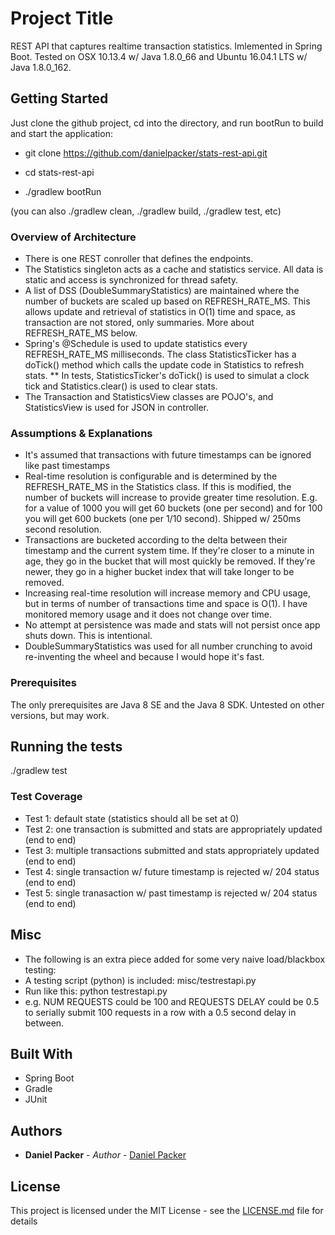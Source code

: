 # Project Title

REST API that captures realtime transaction statistics. Imlemented in Spring Boot. Tested on OSX 10.13.4 w/ Java 1.8.0_66 and Ubuntu 16.04.1 LTS w/ Java 1.8.0_162.

## Getting Started

Just clone the github project, cd into the directory, and run bootRun to build and start the application:

* git clone https://github.com/danielpacker/stats-rest-api.git

* cd stats-rest-api

* ./gradlew bootRun

(you can also ./gradlew clean, ./gradlew build, ./gradlew test, etc)

### Overview of Architecture

* There is one REST conroller that defines the endpoints.
* The Statistics singleton acts as a cache and statistics service. All data is static and access is synchronized for thread safety.
* A list of DSS (DoubleSummaryStatistics) are maintained where the number of buckets are scaled up based on REFRESH_RATE_MS. This allows update and retrieval of statistics in O(1) time and space, as transaction are not stored, only summaries. More about REFRESH_RATE_MS below.
* Spring's @Schedule is used to update statistics every REFRESH_RATE_MS milliseconds. The class StatisticsTicker has a doTick() method which calls the update code in Statistics to refresh stats.
** In tests, StatisticsTicker's doTick() is used to simulat a clock tick and Statistics.clear() is used to clear stats.
* The Transaction and StatisticsView classes are POJO's, and StatisticsView is used for JSON in controller.

### Assumptions & Explanations

* It's assumed that transactions with future timestamps can be ignored like past timestamps
* Real-time resolution is configurable and is determined by the REFRESH_RATE_MS in the Statistics class. If this is modified, the number of buckets will increase to provide greater time resolution. E.g. for a value of 1000 you will get 60 buckets (one per second) and for 100 you will get 600 buckets (one per 1/10 second). Shipped w/ 250ms second resolution.
* Transactions are bucketed according to the delta between their timestamp and the current system time. If they're closer to a minute in age, they go in the bucket that will most quickly be removed. If they're newer, they go in a higher bucket index that will take longer to be removed.
* Increasing real-time resolution will increase memory and CPU usage, but in terms of number of transactions time and space is O(1). I have monitored memory usage and it does not change over time.
* No attempt at persistence was made and stats will not persist once app shuts down. This is intentional.
* DoubleSummaryStatistics was used for all number crunching to avoid re-inventing the wheel and because I would hope it's fast. 

### Prerequisites

The only prerequisites are Java 8 SE and the Java 8 SDK. Untested on other versions, but may work.

## Running the tests

./gradlew test

### Test Coverage

* Test 1: default state (statistics should all be set at 0)
* Test 2: one transaction is submitted and stats are appropriately updated (end to end)
* Test 3: multiple transactions submitted and stats appropriately updated (end to end)
* Test 4: single transaction w/ future timestamp is rejected w/ 204 status (end to end)
* Test 5: single tranasaction w/ past timestamp is rejected w/ 204 status (end to end)

## Misc

* The following is an extra piece added for some very naive load/blackbox testing:
* A testing script (python) is included: misc/testrestapi.py
* Run like this: python testrestapi.py <NUM REQUESTS> <REQUESTS DELAY>
* e.g. NUM REQUESTS could be 100 and REQUESTS DELAY could be 0.5 to serially submit 100 requests in a row with a 0.5 second delay in between.

## Built With

* Spring Boot
* Gradle
* JUnit

## Authors

* **Daniel Packer** - *Author* - [Daniel Packer](https://github.com/danielpacker)

## License

This project is licensed under the MIT License - see the [LICENSE.md](LICENSE.md) file for details

